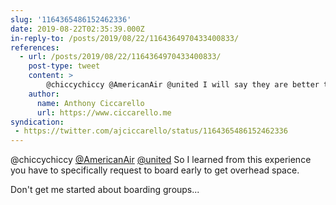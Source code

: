 ```yaml
---
slug: '1164365486152462336'
date: 2019-08-22T02:35:39.000Z
in-reply-to: /posts/2019/08/22/1164364970433400833/
references:
  - url: /posts/2019/08/22/1164364970433400833/
    post-type: tweet
    content: >
        @chiccychiccy @AmericanAir @united I will say they are better than United. But it is disappointing that airlines keep adding unnecessary constraints to customers to save a few bucks.
    author:
      name: Anthony Ciccarello
      url: https://www.ciccarello.me
syndication:
 - https://twitter.com/ajciccarello/status/1164365486152462336
---
```


@chiccychiccy [@AmericanAir](https://twitter.com/AmericanAir) [@united](https://twitter.com/united) So I learned from this experience you have to specifically request to board early to get overhead space.

Don't get me started about boarding groups...
